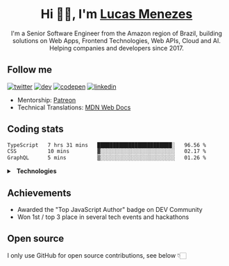 <h1 align="center">Hi 👋🏻, I'm <a href="https://lucasm.dev">Lucas Menezes</a></h1>
<p align="center">I'm a Senior Software Engineer from the Amazon region of Brazil, building solutions on Web Apps, Frontend Technologies, Web APIs, Cloud and AI. Helping companies and developers since 2017.</p>

## Follow me
[![twitter](https://skillicons.dev/icons?i=twitter)](https://twitter.com/lucasmezs/)
[![dev](https://skillicons.dev/icons?i=devto)](https://dev.to/lucasm/)
[![codepen](https://skillicons.dev/icons?i=codepen)](https://codepen.io/lucasm/)
[![linkedin](https://skillicons.dev/icons?i=linkedin)](https://linkedin.com/in/lucasmezs/)

- Mentorship: [Patreon](https://patreon.com/lucasm)
- Technical Translations: [MDN Web Docs](https://github.com/mdn/)

## Coding stats

<!--START_SECTION:waka-->

```txt
TypeScript   7 hrs 31 mins   ████████████████████████░   96.56 %
CSS          10 mins         ▓░░░░░░░░░░░░░░░░░░░░░░░░   02.17 %
GraphQL      5 mins          ▒░░░░░░░░░░░░░░░░░░░░░░░░   01.26 %
```

<!--END_SECTION:waka-->

<details>
<summary><strong>&nbsp;&nbsp;Technologies</strong></summary>
</br>
  
[![typescript](https://skillicons.dev/icons?i=typescript)](https://typescriptlang.org/)
[![react](https://skillicons.dev/icons?i=react)](https://react.dev)
[![css](https://skillicons.dev/icons?i=css)](https://developer.mozilla.org/docs/Web/CSS)
[![webpack](https://skillicons.dev/icons?i=webpack)](https://webpack.js.org/)
[![sass](https://skillicons.dev/icons?i=sass)](https://sass-lang.com/)
[![html](https://skillicons.dev/icons?i=html)](https://developer.mozilla.org/docs/Web/HTML)
[![javascript](https://skillicons.dev/icons?i=javascript)](https://developer.mozilla.org/docs/Web/JavaScript)
[![nodejs](https://skillicons.dev/icons?i=nodejs)](https://nodejs.org)
[![graphql](https://skillicons.dev/icons?i=graphql)](https://graphql.org/)
[![docker](https://skillicons.dev/icons?i=docker)](https://docker.com/)
[![git](https://skillicons.dev/icons?i=git)](https://git-scm.com/)
[![jest](https://skillicons.dev/icons?i=jest)](https://jestjs.io/)
[![vue](https://skillicons.dev/icons?i=vue)](https://vuejs.org/)
[![angular](https://skillicons.dev/icons?i=angular)](https://angular.io/)
[![java](https://skillicons.dev/icons?i=java)](https://java.com/)
[![c](https://skillicons.dev/icons?i=c)](https://w3schools.com/c/)
[![nextjs](https://skillicons.dev/icons?i=nextjs)](https://nextjs.org/)
[![wordpress](https://skillicons.dev/icons?i=wordpress)](https://wordpress.org/)
[![postgresql](https://skillicons.dev/icons?i=postgresql)](https://postgresql.org/)
[![cloudflare](https://skillicons.dev/icons?i=cloudflare)](https://cloudflare.com/)
[![aws](https://skillicons.dev/icons?i=aws)](https://aws.amazon.com/)
[![azure](https://skillicons.dev/icons?i=azure)](https://azure.microsoft.com/)
[![gcp](https://skillicons.dev/icons?i=gcp)](https://cloud.google.com/)
[![nginx](https://skillicons.dev/icons?i=nginx)](https://nginx.com/)
[![styledcomponents](https://skillicons.dev/icons?i=styledcomponents)](https://styled-components.com/)
[![svg](https://skillicons.dev/icons?i=svg)](https://developer.mozilla.org/docs/Web/SVG)
[![vscode](https://skillicons.dev/icons?i=vscode)](https://code.visualstudio.com/)
[![vim](https://skillicons.dev/icons?i=vim)](https://neovim.io/)
[![linux](https://skillicons.dev/icons?i=linux)](https://distrochooser.de/)
[![apple](https://skillicons.dev/icons?i=apple)](https://apple.com/macos)
[![openstack](https://skillicons.dev/icons?i=openstack)](https://openstack.org/)
[![grafana](https://skillicons.dev/icons?i=grafana)](https://grafana.com/)


</details>

## Achievements

- Awarded the "Top JavaScript Author" badge on DEV Community
- Won 1st / top 3 place in several tech events and hackathons

## Open source

I only use GitHub for open source contributions, see below 👇🏻
